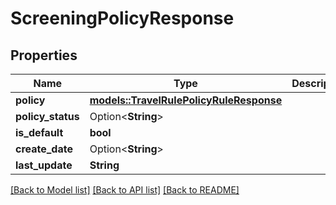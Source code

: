 # ScreeningPolicyResponse

## Properties

Name | Type | Description | Notes
------------ | ------------- | ------------- | -------------
**policy** | [**models::TravelRulePolicyRuleResponse**](TravelRulePolicyRuleResponse.md) |  | 
**policy_status** | Option<**String**> |  | [optional]
**is_default** | **bool** |  | 
**create_date** | Option<**String**> |  | [optional]
**last_update** | **String** |  | 

[[Back to Model list]](../README.md#documentation-for-models) [[Back to API list]](../README.md#documentation-for-api-endpoints) [[Back to README]](../README.md)


